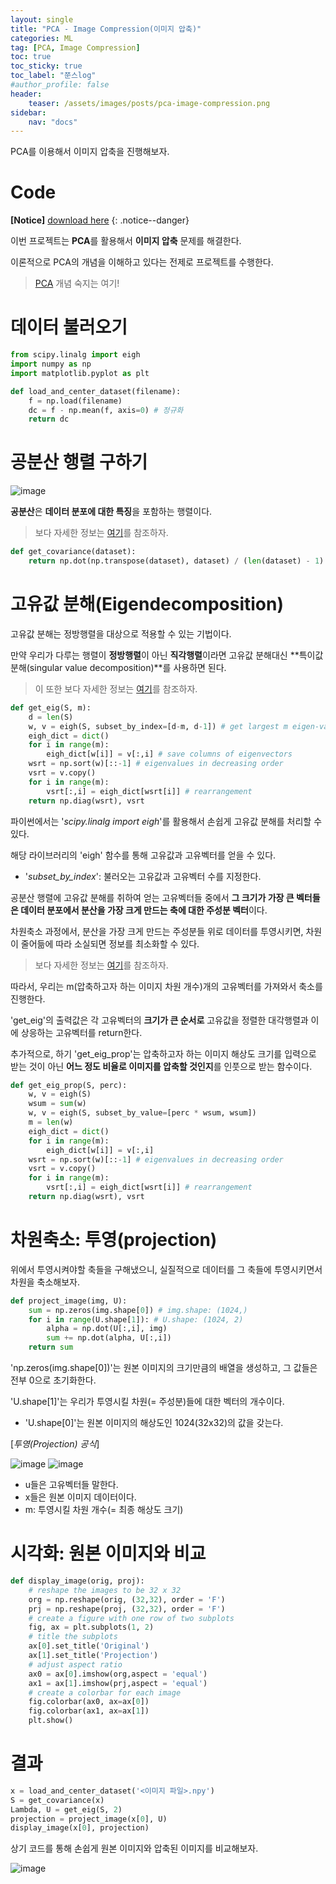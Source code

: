 ```yaml
---
layout: single
title: "PCA - Image Compression(이미지 압축)"
categories: ML
tag: [PCA, Image Compression]
toc: true
toc_sticky: true
toc_label: "쭌스log"
#author_profile: false
header:
    teaser: /assets/images/posts/pca-image-compression.png
sidebar:
    nav: "docs"
---
```


PCA를 이용해서 이미지 압축을 진행해보자.

# Code
**[Notice]** [download here](https://github.com/hchoi256/cs540-AI/tree/main/PCA)
{: .notice--danger}

이번 프로젝트는 **PCA**를 활용해서 **이미지 압축** 문제를 해결한다.

이론적으로 PCA의 개념을 이해하고 있다는 전제로 프로젝트를 수행한다.

> [PCA](https://github.com/hchoi256/ai-terms/blob/main/README.md) 개념 숙지는 여기!

# 데이터 불러오기

```python
from scipy.linalg import eigh
import numpy as np
import matplotlib.pyplot as plt
```

```python
def load_and_center_dataset(filename):
    f = np.load(filename)
    dc = f - np.mean(f, axis=0) # 정규화
    return dc
```

# 공분산 행렬 구하기

![image](https://user-images.githubusercontent.com/39285147/184553498-b0da1938-a6d9-4ad1-b8f9-8c127c7cfbe7.png)

**공분산**은 **데이터 분포에 대한 특징**을 포함하는 행렬이다.

> 보다 자세한 정보는 [여기](https://github.com/hchoi256/ai-terms/blob/main/README.md)를 참조하자.

```python
def get_covariance(dataset):
    return np.dot(np.transpose(dataset), dataset) / (len(dataset) - 1)
```

# 고유값 분해(Eigendecomposition)

고유값 분해는 정방행렬을 대상으로 적용할 수 있는 기법이다.

만약 우리가 다루는 행렬이 **정방행렬**이 아닌 **직각행렬**이라면 고유값 분해대신 **특이값 분해(singular value decomposition)**를 사용하면 된다.

> 이 또한 보다 자세한 정보는 [여기](https://github.com/hchoi256/ai-terms/blob/main/README.md)를 참조하자.

```python
def get_eig(S, m):
    d = len(S)
    w, v = eigh(S, subset_by_index=[d-m, d-1]) # get largest m eigen-values/vectors
    eigh_dict = dict()
    for i in range(m):
        eigh_dict[w[i]] = v[:,i] # save columns of eigenvectors
    wsrt = np.sort(w)[::-1] # eigenvalues in decreasing order
    vsrt = v.copy()
    for i in range(m):
        vsrt[:,i] = eigh_dict[wsrt[i]] # rearrangement
    return np.diag(wsrt), vsrt
```

파이썬에서는 '*scipy.linalg import eigh*'를 활용해서 손쉽게 고유값 분해를 처리할 수 있다.

해당 라이브러리의 'eigh' 함수를 통해 고유값과 고유벡터를 얻을 수 있다.
- '*subset_by_index*': 불러오는 고유값과 고유벡터 수를 지정한다.

공분산 행렬에 고유값 분해를 취하여 얻는 고유벡터들 중에서 **그 크기가 가장 큰 벡터들은 데이터 분포에서 분산을 가장 크게 만드는 축에 대한 주성분 벡터**이다.

차원축소 과정에서, 분산을 가장 크게 만드는 주성분들 위로 데이터를 투영시키면, 차원이 줄어듦에 따라 소실되면 정보를 최소화할 수 있다.

> 보다 자세한 정보는 [여기](https://github.com/hchoi256/ai-terms/blob/main/README.md)를 참조하자.

따라서, 우리는 m(압축하고자 하는 이미지 차원 개수)개의 고유벡터를 가져와서 축소를 진행한다.

'get_eig'의 출력값은 각 고유벡터의 **크기가 큰 순서로** 고유값을 정렬한 대각행렬과 이에 상응하는 고유벡터를 return한다.

추가적으로, 하기 'get_eig_prop'는 압축하고자 하는 이미지 해상도 크기를 입력으로 받는 것이 아닌 **어느 정도 비율로 이미지를 압축할 것인지**를 인풋으로 받는 함수이다.

```python
def get_eig_prop(S, perc):
    w, v = eigh(S)
    wsum = sum(w)
    w, v = eigh(S, subset_by_value=[perc * wsum, wsum])
    m = len(w)
    eigh_dict = dict()
    for i in range(m):
        eigh_dict[w[i]] = v[:,i]
    wsrt = np.sort(w)[::-1] # eigenvalues in decreasing order
    vsrt = v.copy()
    for i in range(m):
        vsrt[:,i] = eigh_dict[wsrt[i]] # rearrangement
    return np.diag(wsrt), vsrt
```

# 차원축소: 투영(projection)

위에서 투영시켜야할 축들을 구해냈으니, 실질적으로 데이터를 그 축들에 투영시키면서 차원을 축소해보자.

```python
def project_image(img, U):
    sum = np.zeros(img.shape[0]) # img.shape: (1024,)
    for i in range(U.shape[1]): # U.shape: (1024, 2)
        alpha = np.dot(U[:,i], img)
        sum += np.dot(alpha, U[:,i])
    return sum
```

'np.zeros(img.shape[0])'는 원본 이미지의 크기만큼의 배열을 생성하고, 그 값들은 전부 0으로 초기화한다.

'U.shape[1]'는 우리가 투영시킬 차원(= 주성분)들에 대한 벡터의 개수이다.
- 'U.shape[0]'는 원본 이미지의 해상도인 1024(32x32)의 값을 갖는다.

[*투영(Projection) 공식*]

![image](https://user-images.githubusercontent.com/39285147/184554057-7c2d4211-c7af-4c22-8e5d-37f157b54a48.png)
![image](https://user-images.githubusercontent.com/39285147/184554076-25f700e4-e27f-4286-94dd-7254505d4f4b.png)

- u들은 고유벡터들 말한다.
- x들은 원본 이미지 데이터이다.
- m: 투영시킬 차원 개수(= 최종 해상도 크기)

# 시각화: 원본 이미지와 비교

```python
def display_image(orig, proj):
    # reshape the images to be 32 x 32
    org = np.reshape(orig, (32,32), order = 'F')
    prj = np.reshape(proj, (32,32), order = 'F')
    # create a figure with one row of two subplots
    fig, ax = plt.subplots(1, 2)
    # title the subplots
    ax[0].set_title('Original')
    ax[1].set_title('Projection')
    # adjust aspect ratio
    ax0 = ax[0].imshow(org,aspect = 'equal')
    ax1 = ax[1].imshow(prj,aspect = 'equal')
    # create a colorbar for each image
    fig.colorbar(ax0, ax=ax[0])
    fig.colorbar(ax1, ax=ax[1])
    plt.show()
```

# 결과

```python
x = load_and_center_dataset('<이미지 파일>.npy')
S = get_covariance(x)
Lambda, U = get_eig(S, 2)
projection = project_image(x[0], U)
display_image(x[0], projection)
```

상기 코드를 통해 손쉽게 원본 이미지와 압축된 이미지를 비교해보자.

![image](https://user-images.githubusercontent.com/39285147/184554368-15a426d7-fd5c-4838-97d6-2b13b820149c.png)